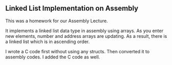 ## Linked List Implementation on Assembly

This was a homework for our Assembly Lecture.

It implements a linked list data type in assembly using arrays.
As you enter new elements, number and address arrays are updating. As a result, there is a linked list which is in ascending order.

I wrote a C code first without using any structs. Then converted it to assembly codes. I added the C code as well.
